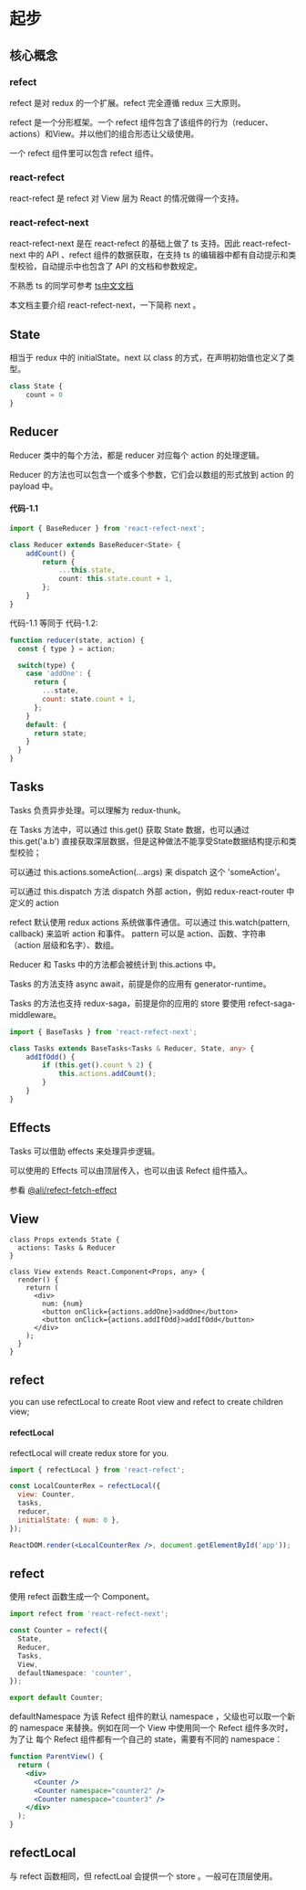 # 起步

## 核心概念

### refect

refect 是对 redux 的一个扩展。refect 完全遵循 redux 三大原则。

refect 是一个分形框架。一个 refect 组件包含了该组件的行为（reducer、actions）和View。并以他们的组合形态让父级使用。

一个 refect 组件里可以包含 refect 组件。

### react-refect

react-refect 是 refect 对 View 层为 React 的情况做得一个支持。

### react-refect-next

react-refect-next 是在 react-refect 的基础上做了 ts 支持。因此 react-refect-next 中的 API 、refect 组件的数据获取，在支持 ts 的编辑器中都有自动提示和类型校验，自动提示中也包含了 API 的文档和参数规定。

不熟悉 ts 的同学可参考 [ts中文文档](https://www.tslang.cn/docs/handbook/basic-types.html)

本文档主要介绍 react-refect-next，一下简称 next 。

## State

相当于 redux 中的 initialState。next 以 class 的方式，在声明初始值也定义了类型。

```ts
class State {
    count = 0
}
```

## Reducer

Reducer 类中的每个方法，都是 reducer 对应每个 action 的处理逻辑。

Reducer 的方法也可以包含一个或多个参数，它们会以数组的形式放到 action 的 payload 中。

#### 代码-1.1

```ts
import { BaseReducer } from 'react-refect-next';

class Reducer extends BaseReducer<State> {
    addCount() {
        return {
            ...this.state,
            count: this.state.count + 1,
        };
    }
}
```

代码-1.1 等同于 代码-1.2:

```js
function reducer(state, action) {
  const { type } = action;

  switch(type) {
    case 'addOne': {
      return {
        ...state,
        count: state.count + 1,
      };
    }
    default: {
      return state;
    }
  }
}
```

## Tasks

Tasks 负责异步处理。可以理解为 redux-thunk。

在 Tasks 方法中，可以通过 this.get() 获取 State 数据，也可以通过this.get('a.b') 直接获取深层数据，但是这种做法不能享受State数据结构提示和类型校验；

可以通过 this.actions.someAction(...args) 来 dispatch 这个 'someAction'。

可以通过 this.dispatch 方法  dispatch 外部 action，例如 redux-react-router 中定义的 action

refect 默认使用 redux actions 系统做事件通信。可以通过 this.watch(pattern, callback) 来监听 action 和事件。
pattern 可以是 action、函数、字符串（action 层级和名字）、数组。

Reducer 和 Tasks 中的方法都会被统计到 this.actions 中。

Tasks 的方法支持 async await，前提是你的应用有 generator-runtime。

Tasks 的方法也支持 redux-saga，前提是你的应用的 store 要使用 refect-saga-middleware。

```ts
import { BaseTasks } from 'react-refect-next';

class Tasks extends BaseTasks<Tasks & Reducer, State, any> {
    addIfOdd() {
        if (this.get().count % 2) {
            this.actions.addCount();
        }
    }
}
```

## Effects

Tasks 可以借助 effects 来处理异步逻辑。

可以使用的 Effects 可以由顶层传入，也可以由该 Refect 组件插入。

参看 [@ali/refect-fetch-effect](http://gitlab.alibaba-inc.com/dt-npm/refect-fetch-effect)

## View

```tsx
class Props extends State {
  actions: Tasks & Reducer
}

class View extends React.Component<Props, any> {
  render() {
    return (
      <div>
        num: {num}
        <button onClick={actions.addOne}>addOne</button>
        <button onClick={actions.addIfOdd}>addIfOdd</button>
      </div>
    );
  }
}
```

## refect

you can use refectLocal to create Root view and refect to create children view;

#### refectLocal

refectLocal will create redux store for you.

```jsx
import { refectLocal } from 'react-refect';

const LocalCounterRex = refectLocal({
  view: Counter,
  tasks,
  reducer,
  initialState: { num: 0 },
});

ReactDOM.render(<LocalCounterRex />, document.getElementById('app'));
```

## refect

使用 refect 函数生成一个 Component。

```ts
import refect from 'react-refect-next';

const Counter = refect({
  State,
  Reducer,
  Tasks,
  View,
  defaultNamespace: 'counter',
});

export default Counter;

```

defaultNamespace 为该 Refect 组件的默认 namespace ，父级也可以取一个新的 namespace 来替换。例如在同一个 View 中使用同一个 Refect 组件多次时，为了让 每个 Refect 组件都有一个自己的 state，需要有不同的 namespace：

```jsx
function ParentView() {
  return (
    <div>
      <Counter />
      <Counter namespace="counter2" />
      <Counter namespace="counter3" />
    </div>
  );
}
```


## refectLocal

与 refect 函数相同，但 refectLoal 会提供一个 store 。一般可在顶层使用。

